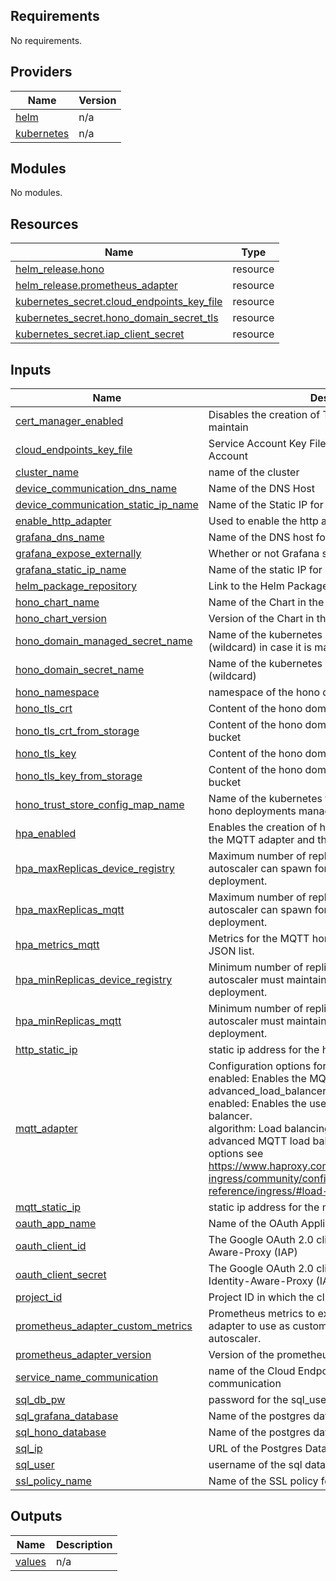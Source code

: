 ## Requirements

No requirements.

## Providers

| Name | Version |
|------|---------|
| <a name="provider_helm"></a> [helm](#provider\_helm) | n/a |
| <a name="provider_kubernetes"></a> [kubernetes](#provider\_kubernetes) | n/a |

## Modules

No modules.

## Resources

| Name | Type |
|------|------|
| [helm_release.hono](https://registry.terraform.io/providers/hashicorp/helm/latest/docs/resources/release) | resource |
| [helm_release.prometheus_adapter](https://registry.terraform.io/providers/hashicorp/helm/latest/docs/resources/release) | resource |
| [kubernetes_secret.cloud_endpoints_key_file](https://registry.terraform.io/providers/hashicorp/kubernetes/latest/docs/resources/secret) | resource |
| [kubernetes_secret.hono_domain_secret_tls](https://registry.terraform.io/providers/hashicorp/kubernetes/latest/docs/resources/secret) | resource |
| [kubernetes_secret.iap_client_secret](https://registry.terraform.io/providers/hashicorp/kubernetes/latest/docs/resources/secret) | resource |

## Inputs

| Name | Description | Type | Default | Required |
|------|-------------|------|---------|:--------:|
| <a name="input_cert_manager_enabled"></a> [cert\_manager\_enabled](#input\_cert\_manager\_enabled) | Disables the creation of TLS secrets to manually maintain | `bool` | n/a | yes |
| <a name="input_cloud_endpoints_key_file"></a> [cloud\_endpoints\_key\_file](#input\_cloud\_endpoints\_key\_file) | Service Account Key File for Cloud Endpoints Service Account | `string` | n/a | yes |
| <a name="input_cluster_name"></a> [cluster\_name](#input\_cluster\_name) | name of the cluster | `string` | n/a | yes |
| <a name="input_device_communication_dns_name"></a> [device\_communication\_dns\_name](#input\_device\_communication\_dns\_name) | Name of the DNS Host | `string` | n/a | yes |
| <a name="input_device_communication_static_ip_name"></a> [device\_communication\_static\_ip\_name](#input\_device\_communication\_static\_ip\_name) | Name of the Static IP for External Ingress | `string` | n/a | yes |
| <a name="input_enable_http_adapter"></a> [enable\_http\_adapter](#input\_enable\_http\_adapter) | Used to enable the http adapter | `bool` | n/a | yes |
| <a name="input_grafana_dns_name"></a> [grafana\_dns\_name](#input\_grafana\_dns\_name) | Name of the DNS host for Grafana | `string` | n/a | yes |
| <a name="input_grafana_expose_externally"></a> [grafana\_expose\_externally](#input\_grafana\_expose\_externally) | Whether or not Grafana should be exposed externally. | `bool` | n/a | yes |
| <a name="input_grafana_static_ip_name"></a> [grafana\_static\_ip\_name](#input\_grafana\_static\_ip\_name) | Name of the static IP for external ingress. | `string` | n/a | yes |
| <a name="input_helm_package_repository"></a> [helm\_package\_repository](#input\_helm\_package\_repository) | Link to the Helm Package for the Hono Deployment | `string` | n/a | yes |
| <a name="input_hono_chart_name"></a> [hono\_chart\_name](#input\_hono\_chart\_name) | Name of the Chart in the Repository | `string` | n/a | yes |
| <a name="input_hono_chart_version"></a> [hono\_chart\_version](#input\_hono\_chart\_version) | Version of the Chart in the Repository | `string` | n/a | yes |
| <a name="input_hono_domain_managed_secret_name"></a> [hono\_domain\_managed\_secret\_name](#input\_hono\_domain\_managed\_secret\_name) | Name of the kubernetes secret for the hono domain (wildcard) in case it is managed by cert-manager | `string` | n/a | yes |
| <a name="input_hono_domain_secret_name"></a> [hono\_domain\_secret\_name](#input\_hono\_domain\_secret\_name) | Name of the kubernetes secret for the hono domain (wildcard) | `string` | n/a | yes |
| <a name="input_hono_namespace"></a> [hono\_namespace](#input\_hono\_namespace) | namespace of the hono deployment | `string` | n/a | yes |
| <a name="input_hono_tls_crt"></a> [hono\_tls\_crt](#input\_hono\_tls\_crt) | Content of the hono domain tls Cert File | `string` | n/a | yes |
| <a name="input_hono_tls_crt_from_storage"></a> [hono\_tls\_crt\_from\_storage](#input\_hono\_tls\_crt\_from\_storage) | Content of the hono domain tls Cert File from storage bucket | `string` | n/a | yes |
| <a name="input_hono_tls_key"></a> [hono\_tls\_key](#input\_hono\_tls\_key) | Content of the hono domain tls Key File | `string` | n/a | yes |
| <a name="input_hono_tls_key_from_storage"></a> [hono\_tls\_key\_from\_storage](#input\_hono\_tls\_key\_from\_storage) | Content of the hono domain tls Key File from storage bucket | `string` | n/a | yes |
| <a name="input_hono_trust_store_config_map_name"></a> [hono\_trust\_store\_config\_map\_name](#input\_hono\_trust\_store\_config\_map\_name) | Name of the kubernetes trust store config map for the hono deployments managed by trust-manager. | `string` | n/a | yes |
| <a name="input_hpa_enabled"></a> [hpa\_enabled](#input\_hpa\_enabled) | Enables the creation of horizontal pod autoscaler for the MQTT adapter and the device registry. | `bool` | n/a | yes |
| <a name="input_hpa_maxReplicas_device_registry"></a> [hpa\_maxReplicas\_device\_registry](#input\_hpa\_maxReplicas\_device\_registry) | Maximum number of replicas that the horizontal pod autoscaler can spawn for the device registry deployment. | `number` | n/a | yes |
| <a name="input_hpa_maxReplicas_mqtt"></a> [hpa\_maxReplicas\_mqtt](#input\_hpa\_maxReplicas\_mqtt) | Maximum number of replicas that the horizontal pod autoscaler can spawn for the MQTT adapter deployment. | `number` | n/a | yes |
| <a name="input_hpa_metrics_mqtt"></a> [hpa\_metrics\_mqtt](#input\_hpa\_metrics\_mqtt) | Metrics for the MQTT horizontal pod autoscaler as JSON list. | `any` | n/a | yes |
| <a name="input_hpa_minReplicas_device_registry"></a> [hpa\_minReplicas\_device\_registry](#input\_hpa\_minReplicas\_device\_registry) | Minimum number of replicas that the horizontal pod autoscaler must maintain for the device registry deployment. | `number` | n/a | yes |
| <a name="input_hpa_minReplicas_mqtt"></a> [hpa\_minReplicas\_mqtt](#input\_hpa\_minReplicas\_mqtt) | Minimum number of replicas that the horizontal pod autoscaler must maintain for the MQTT adapter deployment. | `number` | n/a | yes |
| <a name="input_http_static_ip"></a> [http\_static\_ip](#input\_http\_static\_ip) | static ip address for the http loadbalancer | `string` | n/a | yes |
| <a name="input_mqtt_adapter"></a> [mqtt\_adapter](#input\_mqtt\_adapter) | Configuration options for the MQTT adapter.<br>  enabled: Enables the MQTT adapter.<br>  advanced\_load\_balancer:<br>    enabled: Enables the use of the advanced MQTT load balancer.<br>    algorithm: Load balancing algorithm used by the advanced MQTT load balancer. For a list of possible options see https://www.haproxy.com/documentation/kubernetes-ingress/community/configuration-reference/ingress/#load-balance . | <pre>object({<br>    enabled = optional(bool, true),<br>    advanced_load_balancer = optional(object({<br>      enabled = optional(bool, false),<br>      algorithm = optional(string, "leastconn")<br>    }), {}),<br>  })</pre> | `{}` | no |
| <a name="input_mqtt_static_ip"></a> [mqtt\_static\_ip](#input\_mqtt\_static\_ip) | static ip address for the mqtt loadbalancer | `string` | n/a | yes |
| <a name="input_oauth_app_name"></a> [oauth\_app\_name](#input\_oauth\_app\_name) | Name of the OAuth Application | `string` | n/a | yes |
| <a name="input_oauth_client_id"></a> [oauth\_client\_id](#input\_oauth\_client\_id) | The Google OAuth 2.0 client ID used in the Identity-Aware-Proxy (IAP) | `string` | n/a | yes |
| <a name="input_oauth_client_secret"></a> [oauth\_client\_secret](#input\_oauth\_client\_secret) | The Google OAuth 2.0 client secret used in the Identity-Aware-Proxy (IAP) | `string` | n/a | yes |
| <a name="input_project_id"></a> [project\_id](#input\_project\_id) | Project ID in which the cluster is present | `string` | n/a | yes |
| <a name="input_prometheus_adapter_custom_metrics"></a> [prometheus\_adapter\_custom\_metrics](#input\_prometheus\_adapter\_custom\_metrics) | Prometheus metrics to expose via the prometheus adapter to use as custom metrics in horizontal pod autoscaler. | `any` | n/a | yes |
| <a name="input_prometheus_adapter_version"></a> [prometheus\_adapter\_version](#input\_prometheus\_adapter\_version) | Version of the prometheus-adapter helm chart. | `string` | n/a | yes |
| <a name="input_service_name_communication"></a> [service\_name\_communication](#input\_service\_name\_communication) | name of the Cloud Endpoint service for device communication | `string` | n/a | yes |
| <a name="input_sql_db_pw"></a> [sql\_db\_pw](#input\_sql\_db\_pw) | password for the sql\_user for the database | `string` | n/a | yes |
| <a name="input_sql_grafana_database"></a> [sql\_grafana\_database](#input\_sql\_grafana\_database) | Name of the postgres database for Grafana. | `string` | n/a | yes |
| <a name="input_sql_hono_database"></a> [sql\_hono\_database](#input\_sql\_hono\_database) | Name of the postgres database for Hono. | `string` | n/a | yes |
| <a name="input_sql_ip"></a> [sql\_ip](#input\_sql\_ip) | URL of the Postgres Database | `string` | n/a | yes |
| <a name="input_sql_user"></a> [sql\_user](#input\_sql\_user) | username of the sql database username | `string` | n/a | yes |
| <a name="input_ssl_policy_name"></a> [ssl\_policy\_name](#input\_ssl\_policy\_name) | Name of the SSL policy for external ingress | `string` | n/a | yes |

## Outputs

| Name | Description |
|------|-------------|
| <a name="output_values"></a> [values](#output\_values) | n/a |